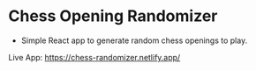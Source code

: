 # Chess Opening Randomizer
- Simple React app to generate random chess openings to play.

Live App:
https://chess-randomizer.netlify.app/
